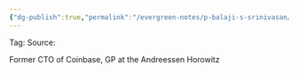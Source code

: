 ```yaml
---
{"dg-publish":true,"permalink":"/evergreen-notes/p-balaji-s-srinivasan/"}
---
```



Tag: 
Source: 

Former CTO of Coinbase, GP at the Andreessen Horowitz